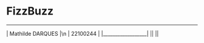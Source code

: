 # FizzBuzz
  __________________
 | Mathilde DARQUES |\n
 |     22100244     |
 |__________________|
          || 
          ||
         
        
 
